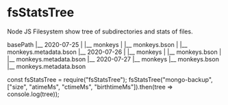 # fsStatsTree
Node JS Filesystem show tree of subdirectories and stats of files.

basePath
|__ 2020-07-25
|     |__ monkeys
|           |__ monkeys.bson
|           |__ monkeys.metadata.bson
|__ 2020-07-26
|     |__ monkeys
|           |__ monkeys.bson
|           |__ monkeys.metadata.bson
|__ 2020-07-27
      |__ monkeys
            |__ monkeys.bson
            |__ monkeys.metadata.bson

const fsStatsTree = require("fsStatsTree");
fsStatsTree("mongo-backup", ["size", "atimeMs", "ctimeMs", "birthtimeMs"]).then(tree => console.log(tree));

